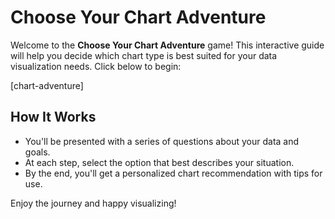 # Choose Your Chart Adventure

Welcome to the **Choose Your Chart Adventure** game! This interactive guide will help you decide which chart type is best suited for your data visualization needs. Click below to begin:

[chart-adventure]

## How It Works

- You'll be presented with a series of questions about your data and goals.
- At each step, select the option that best describes your situation.
- By the end, you'll get a personalized chart recommendation with tips for use.

Enjoy the journey and happy visualizing!
